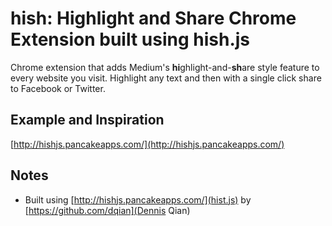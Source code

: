 hish: Highlight and Share Chrome Extension built using hish.js
=======

Chrome extension that adds Medium's **hi**ghlight-and-**sh**are style feature to every website you visit. Highlight any text and then with a single click share to Facebook or Twitter.

## Example and Inspiration
[http://hishjs.pancakeapps.com/](http://hishjs.pancakeapps.com/)

## Notes
* Built using [http://hishjs.pancakeapps.com/](hist.js) by [https://github.com/dqian](Dennis Qian)